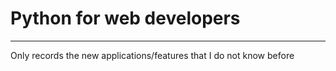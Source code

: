 # Python for web developers
-------
Only records the new applications/features that I do not know before
